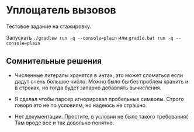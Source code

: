 # Уплощатель вызовов

Тестовое задание на стажировку.

Запускать `./gradlew run -q --console=plain` или `gradle.bat run -q --console=plain`

## Сомнительные решения

* Численныe литералы хранятся в интах, это может сломаться если дадут очень большое число. Можно было бы без проблем хранить и в строках, но тогда будет запарно добавлять вычисления.

* Я сделал чтобы парсер игнорировал пробельные символы. Строго говоря это не по условиям, но надеюсь не страшно.

* Нет документации. Простите, в условии не было такого требования( Там вроде все и так довольно понятно.

